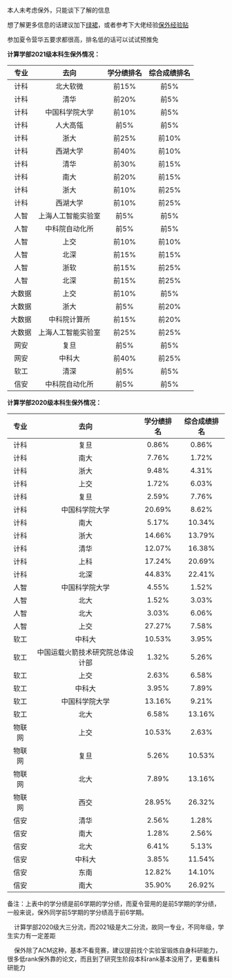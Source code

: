 本人未考虑保外，只能谈下了解的信息

想了解更多信息的话建议加下[绿裙](https://github.com/CS-BAOYAN)，或者参考下大佬经验[保外经验贴](https://csbaoyan.top/%E4%BF%9D%E7%A0%94%E7%BB%8F%E9%AA%8C%E8%B4%B4/%E6%80%BB%E8%A7%88/)

参加夏令营华五要求都很高，排名低的话可以试试预推免

**计算学部2021级本科生保外情况：**

| **专业** | **去向** | **学分绩排名** | **综合成绩排名** |
|:--------:|:--------:|:----------:|:--------:|
| 计科 | 北大软微 | 前15%| 前5%|
| 计科 | 清华 | 前20%| 前5%|
| 计科 | 中国科学院大学  | 前10%| 前5%|
| 计科 | 人大高瓴 |前5% | 前5%|
| 计科 | 浙大 | 前25%| 前10%|
| 计科 | 西湖大学 | 前40%| 前10%|
| 计科 | 清华 | 前30%| 前15%|
| 计科 | 南大  | 前20%| 前15%|
| 计科 |  浙大 | 前10%| 前25%|
| 计科 | 西湖大学 | 前10%| 前25%|
| 人智 | 上海人工智能实验室 |前5% | 前5%|
| 人智 | 中科院自动化所 | 前5% | 前5% |
| 人智 | 上交 | 前10% | 前10%|
| 人智 | 北深 | 前15%| 前15%|
| 人智 | 浙软 | 前15%|前25% |
| 人智 | 北深 | 前15%| 前25%|
| 大数据 | 上交 | 前10%| 前5%|
| 大数据 |  浙大 | 前5%| 前20%|
| 大数据 | 中科院计算所 |前15% |前20% |
| 大数据 | 上海人工智能实验室 |前25% |前25% |
| 网安 | 复旦 | 前5%| 前5%|
| 网安 | 中科大 | 前40%| 前25%|
| 软工 |  清深 | 前5%| 前5%|
| 信安 | 中科院自动化所 |前5% | 前5% |

**计算学部2020级本科生保外情况：**

| 专业             | 去向           | 学分绩排名 | 综合成绩排名 |
| :--------: | :--------:|:--------: | :--------: |
| 计科 | 复旦           | 0.86%      | 0.86%    |
| 计科 | 南大           | 7.76%      | 1.72%    |
| 计科 | 浙大           | 9.48%      | 4.31%    |
| 计科 | 上交           | 1.72%      | 6.03%    |
| 计科| 复旦           | 2.59%      | 7.76%    |
| 计科 | 中国科学院大学 | 20.69%     | 8.62%    |
| 计科 | 南大           | 5.17%      | 10.34%   |
| 计科 | 浙大           | 14.66%     | 13.79%   |
| 计科 | 清华           | 12.07%     | 16.38%   |
| 计科 | 上科           | 17.24%     | 20.69%   |
| 计科 | 北深           | 44.83%     | 22.41%   |
| 人智         | 中国科学院大学 | 4.55%      | 1.52%    |
| 人智         | 北大           | 1.52%      | 3.03%    |
| 人智         | 北大           | 3.03%      | 6.06%    |
| 人智         | 上交           | 27.27%     | 7.58%    |
| 软工         | 中科大         | 10.53%     | 3.95%    |
| 软工         | 中国运载火箭技术研究院总体设计部       | 1.32%      | 5.26%    |
| 软工        | 上交           | 2.63%      | 6.58%    |
| 软工        | 中科大         | 3.95%      | 7.89%    |
| 软工        | 中国科学院大学 | 13.16%     | 9.21%    |
| 软工        | 北大           | 6.58%      | 13.16%   |
| 物联网      | 上交           | 10.53%     | 2.63%    |
| 物联网     | 复旦           | 5.26%      | 10.53%   |
| 物联网      | 北大           | 7.89%      | 13.16%   |
| 物联网      | 西交           | 28.95%     | 26.32%   |
| 信安         | 清华           | 2.56%      | 1.28%    |
| 信安       | 南大           | 1.28%      | 2.56%    |
| 信安        | 北大           | 6.41%      | 5.13%    |
| 信安         | 中科大         | 3.85%      | 11.54%   |
| 信安         | 东南           | 12.82%     | 14.10%   |
| 信安         | 南大           | 35.90%     | 26.92%   |

备注：上表中的学分绩是前6学期的学分绩，而夏令营用的是前5学期的学分绩，一般来说，保外同学前5学期的学分绩高于前6学期。

&nbsp;&nbsp;&nbsp;&nbsp;计算学部2020级大三分流，而2021级是大二分流，故同一专业，不同年级，学生实力有一定差距
      
&nbsp;&nbsp;&nbsp;&nbsp;保外除了ACM这种，基本不看竞赛，建议提前找个实验室锻炼自身科研能力，很多低rank保外靠的论文，而且到了研究生阶段本科rank基本没用了，更看重科研能力



